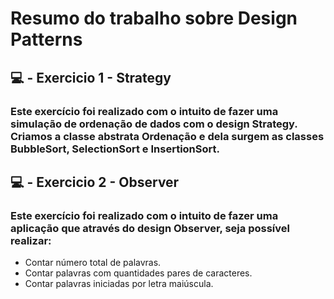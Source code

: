 # Resumo do trabalho sobre Design Patterns 

## :computer: - Exercicio 1 - Strategy
### Este exercício foi realizado com o intuito de fazer uma simulação de ordenação de dados com o design Strategy. Criamos a classe abstrata Ordenação e dela surgem as classes BubbleSort, SelectionSort e InsertionSort.

## :computer: - Exercicio 2 - Observer
### Este exercício foi realizado com o intuito de fazer uma aplicação que através do design Observer, seja possível realizar:
- Contar número total de palavras.
- Contar palavras com quantidades pares de caracteres.
- Contar palavras iniciadas por letra maiúscula.